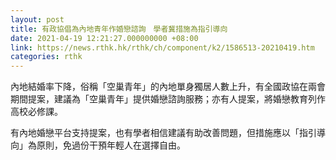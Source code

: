 ```yaml
---
layout: post
title: 有政協倡為內地青年作婚戀諮詢　學者冀措施為指引導向
date: 2021-04-19 12:21:27.000000000 +08:00
link: https://news.rthk.hk/rthk/ch/component/k2/1586513-20210419.htm
categories: rthk
---
```


內地結婚率下降，俗稱「空巢青年」的內地單身獨居人數上升，有全國政協在兩會期間提案，建議為「空巢青年」提供婚戀諮詢服務；亦有人提案，將婚戀教育列作高校必修課。

有內地婚戀平台支持提案，也有學者相信建議有助改善問題，但措施應以「指引導向」為原則，免過份干預年輕人在選擇自由。
